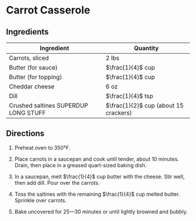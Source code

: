 # Carrot Casserole

## Ingredients

| Ingredient | Quantity |
| --- | --- |
| Carrots, sliced | 2 lbs |
| Butter (for sauce) | $\frac{1}{4}$ cup |
| Butter (for topping) | $\frac{1}{4}$ cup |
| Cheddar cheese | 6 oz |
| Dill | $\frac{1}{4}$ tsp |
| Crushed saltines SUPERDUP LONG STUFF | $\frac{1}{2}$ cup (about 15 crackers) |

## Directions

1. Preheat oven to 350°F.

2. Place carrots in a saucepan and cook until tender, about 10 minutes. Drain,
   then place in a greased quart-sized baking dish.

3. In a saucepan, melt $\frac{1}{4}$ cup butter with the cheese. Stir well,
   then add dill. Pour over the carrots.

4. Toss the saltines with the remaining $\frac{1}{4}$ cup melted butter.
   Sprinkle over carrots.

5. Bake uncovered for 25—30 minutes or until lightly browned and bubbly.

